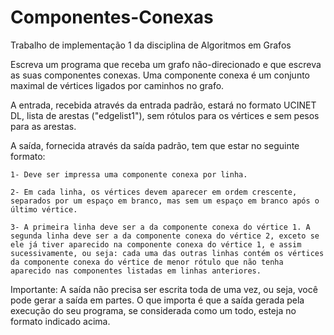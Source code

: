 # Componentes-Conexas
 Trabalho de implementação 1 da disciplina de Algoritmos em Grafos

Escreva um programa que receba um grafo não-direcionado e que escreva as suas componentes conexas. Uma componente conexa é um conjunto maximal de vértices ligados por caminhos no grafo.

A entrada, recebida através da entrada padrão, estará no formato UCINET DL, lista de arestas ("edgelist1"), sem rótulos para os vértices e sem pesos para as arestas.

A saída, fornecida através da saída padrão, tem que estar no seguinte formato:

    1- Deve ser impressa uma componente conexa por linha.

    2- Em cada linha, os vértices devem aparecer em ordem crescente, separados por um espaço em branco, mas sem um espaço em branco após o último vértice.

    3- A primeira linha deve ser a da componente conexa do vértice 1. A segunda linha deve ser a da componente conexa do vértice 2, exceto se ele já tiver aparecido na componente conexa do vértice 1, e assim sucessivamente, ou seja: cada uma das outras linhas contém os vértices da componente conexa do vértice de menor rótulo que não tenha aparecido nas componentes listadas em linhas anteriores.

Importante:
    A saída não precisa ser escrita toda de uma vez, ou seja, você pode gerar a saída em partes. O que importa é que a saída gerada pela execução do seu programa, se considerada como um todo, esteja no formato indicado acima.